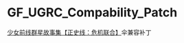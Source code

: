# GF_UGRC_Compability_Patch
[少女前线群星故事集【正史线：危机联合】](https://steamcommunity.com/sharedfiles/filedetails/?id=2068768158)伞兼容补丁
